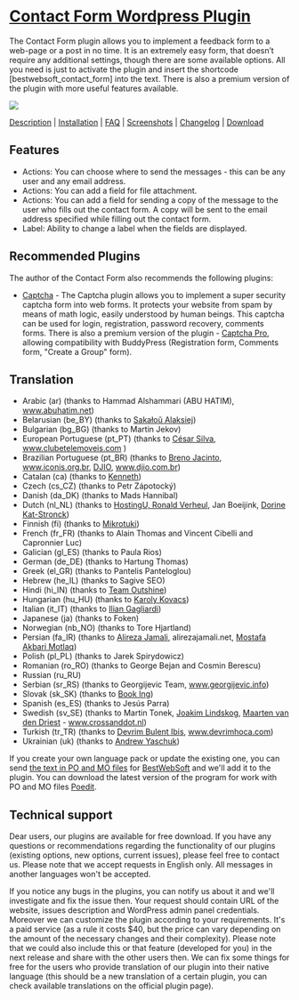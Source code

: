 <a href="http://bestwebsoft.com/plugin/contact-form/" target=_blank>Contact Form Wordpress Plugin</a>
=============================

The Contact Form plugin allows you to implement a feedback form to a web-page or a post in no time. It is an extremely easy form, that doesn’t require any additional settings, though there are some available options. All you need is just to activate the plugin and insert the shortcode [bestwebsoft_contact_form] into the text. There is also a premium version of the plugin with more useful features available.

<img src="http://bestwebsoft.com/wp-content/uploads/2011/07/contact-form.jpg" />

<a href="http://bestwebsoft.com/plugin/contact-form/#description" target=_blank>Description</a> | 
<a href="http://bestwebsoft.com/plugin/contact-form/#installation" target=_blank>Installation</a> | 
<a href="http://bestwebsoft.com/plugin/contact-form/#faq" target=_blank>FAQ</a> | 
<a href="http://bestwebsoft.com/plugin/contact-form/#screenshots" target=_blank>Screenshots</a> | 
<a href="http://bestwebsoft.com/plugin/contact-form/#changelog" target=_blank>Changelog</a> | 
<a href="http://bestwebsoft.com/plugin/contact-form/#download" target=_blank>Download</a>

Features
-----------------------------
* Actions: You can choose where to send the messages - this can be any user and any email address.
* Actions: You can add a field for file attachment.
* Actions: You can add a field for sending a copy of the message to the user who fills out the contact form. A copy will be sent to the email address specified while filling out the contact form.
* Label: Ability to change a label when the fields are displayed.


Recommended Plugins
-----------------------------
The author of the Contact Form also recommends the following plugins:

* <a href="http://wordpress.org/plugins/captcha/">Captcha</a> - The Captcha plugin allows you to implement a super security captcha form into web forms. It protects your website from spam by means of math logic, easily understood by human beings. This captcha can be used for login, registration, password recovery, comments forms.
There is also a premium version of the plugin - <a href="http://bestwebsoft.com/plugin/captcha-pro/">Captcha Pro</a>, allowing compatibility with BuddyPress (Registration form, Comments form, "Create a Group" form).


Translation
-----------------------------
* Arabic (ar) (thanks to Hammad Alshammari (ABU HATIM), www.abuhatim.net)
* Belarusian (be_BY) (thanks to <a href="mailto:nullbsd@gmail.com">Sakałoŭ Alaksiej</a>)
* Bulgarian (bg_BG) (thanks to Martin Jekov)
* European Portuguese (pt_PT) (thanks to <a href="mailto:cesarbsilva@gmail.com">César Silva</a>, www.clubetelemoveis.com )
* Brazilian Portuguese (pt_BR) (thanks to <a href="mailto:brenojac@gmail.com">Breno Jacinto</a>, www.iconis.org.br, <a href="mailto:wordpress@djio.com.br">DJIO</a>, www.djio.com.br)
* Catalan (ca) (thanks to <a href="mailto:kenneth@snollocer.net">Kenneth</a>)
* Czech (cs_CZ) (thanks to Petr Zápotocký)
* Danish (da_DK) (thanks to Mads Hannibal)
* Dutch (nl_NL) (thanks  to <a href="mailto:ronald@hostingu.nl">HostingU, Ronald Verheul</a>, Jan Boeijink, <a href="mailto:info@katchy.nl">Dorine Kat-Stronck</a>)
* Finnish (fi) (thanks to <a href="mailto:mikrotuki@sisuaxles.com">Mikrotuki</a>)
* French (fr_FR) (thanks to Alain Thomas and Vincent Cibelli and Capronnier Luc)
* Galician (gl_ES) (thanks to Paula Rios)
* German (de_DE) (thanks to Hartung Thomas)
* Greek (el_GR) (thanks to Pantelis Panteloglou)
* Hebrew (he_IL) (thanks to Sagive SEO)
* Hindi (hi_IN) (thanks to <a href="mailto:ash.pr@outshinesolutions.com">Team Outshine</a>)
* Hungarian (hu_HU) (thanks to <a href="mailto:karcsi1978@gmail.com">Karoly Kovacs</a>)
* Italian (it_IT) (thanks to <a href="mailto:ilian@ultra-violet.it">Ilian Gagliardi</a>)
* Japanese (ja) (thanks to Foken)
* Norwegian (nb_NO) (thanks to Tore Hjartland)
* Persian (fa_IR) (thanks to <a href="mailto:me@alirezaJamali.net">Alireza Jamali</a>, alirezajamali.net, <a href="mailto:akbari.mostafa@gmail.com">Mostafa Akbari Motlaq</a>)
* Polish (pl_PL) (thanks to Jarek Spirydowicz)
* Romanian (ro_RO) (thanks to George Bejan and Cosmin Berescu)
* Russian (ru_RU)
* Serbian (sr_RS) (thanks to Georgijevic Team, www.georgijevic.info)
* Slovak (sk_SK) (thanks to <a href="mailto:book.ing@zoznam.sk">Book Ing</a>)
* Spanish (es_ES) (thanks to Jesús Parra)
* Swedish (sv_SE) (thanks to Martin Tonek, <a href="mailto:joakim@limewoodmedia.com">Joakim Lindskog</a>, <a href="mailto:maarten@vandendriest.com">Maarten van den Driest</a> - www.crossanddot.nl)
* Turkish (tr_TR) (thanks to <a href="mailto:d-bulent@hotmail.com ">Devrim Bulent Ibis</a>, www.devrimhoca.com)
* Ukrainian (uk) (thanks to <a href="mailto:xxxxAndyxxxx@gmail.com">Andrew Yaschuk</a>)

If you create your own language pack or update the existing one, you can send <a href="http://codex.wordpress.org/Translating_WordPress" target="_blank">the text in PO and MO files</a> for <a href="http://support.bestwebsoft.com" target="_blank">BestWebSoft</a> and we'll add it to the plugin. You can download the latest version of the program for work with PO and MO files <a href="http://www.poedit.net/download.php" target="_blank">Poedit</a>.


Technical support
-----------------------------
Dear users, our plugins are available for free download. If you have any questions or recommendations regarding the functionality of our plugins (existing options, new options, current issues), please feel free to contact us. Please note that we accept requests in English only. All messages in another languages won't be accepted.

If you notice any bugs in the plugins, you can notify us about it and we'll investigate and fix the issue then. Your request should contain URL of the website, issues description and WordPress admin panel credentials.
Moreover we can customize the plugin according to your requirements. It's a paid service (as a rule it costs $40, but the price can vary depending on the amount of the necessary changes and their complexity). Please note that we could also include this or that feature (developed for you) in the next release and share with the other users then. 
We can fix some things for free for the users who provide translation of our plugin into their native language (this should be a new translation of a certain plugin, you can check available translations on the official plugin page).
